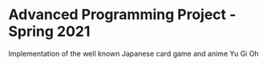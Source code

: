 # Advanced Programming Project - Spring 2021

Implementation of the well known Japanese card game and anime Yu Gi Oh
